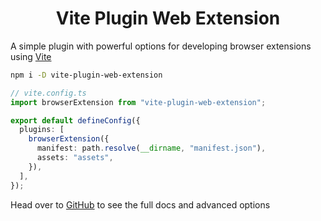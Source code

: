 <h1 align="center">Vite Plugin Web Extension</h1>

A simple plugin with powerful options for developing browser extensions using [Vite](https://vitejs.dev/)

```bash
npm i -D vite-plugin-web-extension
```

```ts
// vite.config.ts
import browserExtension from "vite-plugin-web-extension";

export default defineConfig({
  plugins: [
    browserExtension({
      manifest: path.resolve(__dirname, "manifest.json"),
      assets: "assets",
    }),
  ],
});
```

Head over to [GitHub](https://github.com/aklinker1/vite-plugin-web-extension/blob/main/README.md) to see the full docs and advanced options
